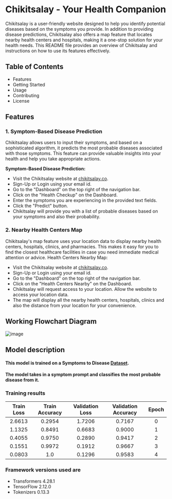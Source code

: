 # Chikitsalay - Your Health Companion

Chikitsalay is a user-friendly website designed to help you identify potential diseases based on the symptoms you provide. In addition to providing disease predictions, Chikitsalay also offers a map feature that locates nearby health centers and hospitals, making it a one-stop solution for your health needs. This README file provides an overview of Chikitsalay and instructions on how to use its features effectively.

## Table of Contents

-   Features
-   Getting Started
-   Usage
-   Contributing
-   License

## Features

### 1. Symptom-Based Disease Prediction

Chikitsalay allows users to input their symptoms, and based on a sophisticated algorithm, it predicts the most probable diseases associated with those symptoms. This feature can provide valuable insights into your health and help you take appropriate actions.

**Symptom-Based Disease Prediction:**

-   Visit the Chikitsalay website at [chikitsalay.co](https://chikitsalay.co).
-   Sign-Up or Login using your email id.
-   Go to the "Dashboard" on the top right of the navigation bar.
-   Click on the "Health Checkup"  on the Dashboard.
-   Enter the symptoms you are experiencing in the provided text fields.
-   Click the "Predict"  button.
-   Chikitsalay will provide you with a list of probable diseases based on your symptoms and also their probability.

### 2. Nearby Health Centers Map

Chikitsalay's map feature uses your location data to display nearby health centers, hospitals, clinics, and pharmacies. This makes it easy for you to find the closest healthcare facilities in case you need immediate medical attention or advice.
Health Centers Nearby Map:

-   Visit the Chikitsalay website at [chikitsalay.co](https://chikitsalay.co).
-   Sign-Up or Login using your email id.
-   Go to the "Dashboard" on the top right of the navigation bar.
-   Click on the "Health Centers Nearby"  on the Dashboard.
-   Chikitsalay will request access to your location. Allow the website to access your location data.
-   The map will display all the nearby health centers, hospitals, clinics and also the distance from your location for your convenience.
 
## Working Flowchart Diagram
![image](https://github.com/PoulavBhowmick03/hackthemountains/assets/76868488/2872d6bc-5f22-4799-9b19-881c4e676f89)



## Model description

#### This model is trained on a Symptoms to Disease [Dataset](https://www.kaggle.com/datasets/itachi9604/disease-symptom-description-dataset). 
#### The model takes in a symptom prompt and classifies the most probable disease from it. 


### Training results

| Train Loss | Train Accuracy | Validation Loss | Validation Accuracy | Epoch |
|:----------:|:--------------:|:---------------:|:-------------------:|:-----:|
| 2.6613     | 0.2954         | 1.7206          | 0.7167              | 0     |
| 1.1325     | 0.8491         | 0.6683          | 0.9000              | 1     |
| 0.4055     | 0.9750         | 0.2890          | 0.9417              | 2     |
| 0.1551     | 0.9972         | 0.1912          | 0.9667              | 3     |
| 0.0803     | 1.0            | 0.1296          | 0.9583              | 4     |


### Framework versions used are

- Transformers 4.28.1
- TensorFlow 2.12.0
- Tokenizers 0.13.3



